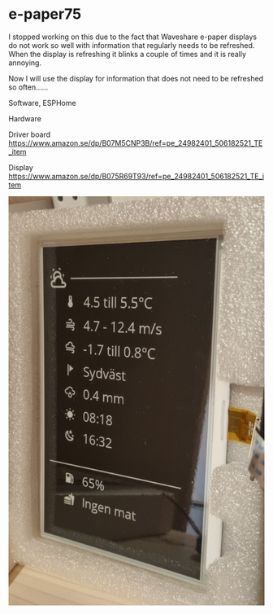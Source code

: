 # e-paper75

I stopped working on this due to the fact that Waveshare e-paper displays do not work so well with information that regularly needs to be refreshed. When the display is refreshing it blinks a couple of times and it is really annoying.

Now I will use the display for information that does not need to be refreshed so often......


Software, ESPHome

Hardware

Driver board
https://www.amazon.se/dp/B07M5CNP3B/ref=pe_24982401_506182521_TE_item

Display
https://www.amazon.se/dp/B075R69T93/ref=pe_24982401_506182521_TE_item


![e-paper display](/e-paper75.png?raw=true "Title")

